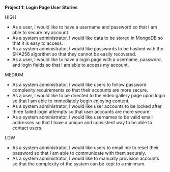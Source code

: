 **Project 1: Login Page User Stories**

HIGH

- As a user, I would like to have a username and password so that I am able to
  secure my account.
- As a system administrator, I would like data to be stored in MongoDB so that
  it is easy to access.
- As a system administrator, I would like passwords to be hashed with the SHA256
  algorithm so that they cannot be easily recovered.
- As a user, I would like to have a login page with a username, password, and
  login fields so that I am able to access my account.

MEDIUM

- As a system administrator, I would like users to follow password complexity
  requirements so that their accounts are more secure.
- As a user, I would like to be directed to the video gallery page upon login so
  that I am able to immediately begin enjoying content.
- As a system administrator, I would like user accounts to be locked after three
  failed login attempts so that user accounts are more secure.
- As a system administrator, I would like usernames to be valid email addresses
  so that I have a unique and consistent way to be able to contact users.

LOW

- As a system administrator, I would like users to email me to reset their
  password so that I am able to communicate with them securely.
- As a system administrator, I would like to manually provision accounts so that
  the complexity of the system can be kept to a minimum.
